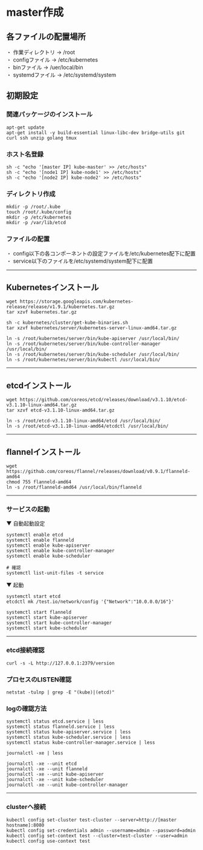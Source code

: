 # master作成

## 各ファイルの配置場所
・ 作業ディレクトリ -> /root <br />
・ configファイル -> /etc/kubernetes <br />
・ binファイル -> /uer/local/bin <br />
・ systemdファイル -> /etc/systemd/system <br />

## 初期設定

### 関連パッケージのインストール
```
apt-get update
apt-get install -y build-essential linux-libc-dev bridge-utils git curl ssh unzip golang tmux
```

### ホスト名登録
```
sh -c "echo '[master IP] kube-master' >> /etc/hosts"
sh -c "echo '[node1 IP] kube-node1' >> /etc/hosts"
sh -c "echo '[node2 IP] kube-node2' >> /etc/hosts"
```

### ディレクトリ作成
```
mkdir -p /root/.kube
touch /root/.kube/config
mkdir -p /etc/kubernetes
mkdir -p /var/lib/etcd
```

### ファイルの配置
・ config以下の各コンポーネントの設定ファイルを/etc/kubernetes配下に配置 <br />
・ service以下のファイルを/etc/systemd/system配下に配置

---

## Kubernetesインストール
```
wget https://storage.googleapis.com/kubernetes-release/release/v1.9.1/kubernetes.tar.gz
tar xzvf kubernetes.tar.gz

sh -c kubernetes/cluster/get-kube-binaries.sh
tar xzvf kubernetes/server/kubernetes-server-linux-amd64.tar.gz

ln -s /root/kubernetes/server/bin/kube-apiserver /usr/local/bin/
ln -s /root/kubernetes/server/bin/kube-controller-manager /usr/local/bin/
ln -s /root/kubernetes/server/bin/kube-scheduler /usr/local/bin/
ln -s /root/kubernetes/server/bin/kubectl /usr/local/bin/
```

---

## etcdインストール
```
wget https://github.com/coreos/etcd/releases/download/v3.1.10/etcd-v3.1.10-linux-amd64.tar.gz
tar xzvf etcd-v3.1.10-linux-amd64.tar.gz

ln -s /root/etcd-v3.1.10-linux-amd64/etcd /usr/local/bin/
ln -s /root/etcd-v3.1.10-linux-amd64/etcdctl /usr/local/bin/
```

---

## flannelインストール
```
wget https://github.com/coreos/flannel/releases/download/v0.9.1/flanneld-amd64
chmod 755 flanneld-amd64
ln -s /root/flanneld-amd64 /usr/local/bin/flanneld
```

---

### サービスの起動

▼ 自動起動設定
```
systemctl enable etcd
systemctl enable flanneld
systemctl enable kube-apiserver
systemctl enable kube-controller-manager
systemctl enable kube-scheduler

# 確認
systemctl list-unit-files -t service
```

▼ 起動
```
systemctl start etcd
etcdctl mk /test.io/network/config '{"Network":"10.0.0.0/16"}'

systemctl start flanneld
systemctl start kube-apiserver
systemctl start kube-controller-manager
systemctl start kube-scheduler
```

---

### etcd接続確認
```
curl -s -L http://127.0.0.1:2379/version
```

### プロセスのLISTEN確認
```
netstat -tulnp | grep -E "(kube)|(etcd)"
```

### logの確認方法
```
systemctl status etcd.service | less
systemctl status flanneld.service | less
systemctl status kube-apiserver.service | less
systemctl status kube-scheduler.service | less
systemctl status kube-controller-manager.service | less

journalctl -xe | less

journalctl -xe --unit etcd
journalctl -xe --unit flanneld
journalctl -xe --unit kube-apiserver
journalctl -xe --unit kube-scheduler
journalctl -xe --unit kube-controller-manager
```

---

### clusterへ接続

```
kubectl config set-cluster test-cluster --server=http://[master hostname]:8080
kubectl config set-credentials admin --username=admin --password=admin
kubectl config set-context test --cluster=test-cluster --user=admin
kubectl config use-context test
```
